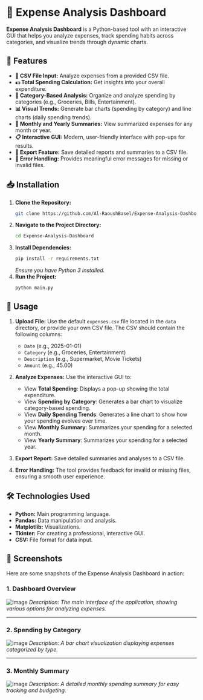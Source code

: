 # 💸 Expense Analysis Dashboard

**Expense Analysis Dashboard** is a Python-based tool with an interactive GUI that helps you analyze expenses, track spending habits across categories, and visualize trends through dynamic charts.

## 🌟 Features

- **📄 CSV File Input:** Analyze expenses from a provided CSV file.
- **💵 Total Spending Calculation:** Get insights into your overall expenditure.
- **📂 Category-Based Analysis:** Organize and analyze spending by categories (e.g., Groceries, Bills, Entertainment).
- **📊 Visual Trends:** Generate bar charts (spending by category) and line charts (daily spending trends).
- **📅 Monthly and Yearly Summaries:** View summarized expenses for any month or year.
- **📋 Interactive GUI:** Modern, user-friendly interface with pop-ups for results.
- **💾 Export Feature:** Save detailed reports and summaries to a CSV file.
- **🧹 Error Handling:** Provides meaningful error messages for missing or invalid files.

## 📥 Installation

1. **Clone the Repository:**
   ```bash
   git clone https://github.com/Al-RaoushBasel/Expense-Analysis-Dashboard.git
   ```
2. **Navigate to the Project Directory:**
   ```bash
   cd Expense-Analysis-Dashboard
   ```
3. **Install Dependencies:**
   ```bash
   pip install -r requirements.txt
   ```
   *Ensure you have Python 3 installed.*
4. **Run the Project:**
   ```bash
   python main.py
   ```

## 📱 Usage

1. **Upload File:** Use the default `expenses.csv` file located in the `data` directory, or provide your own CSV file. The CSV should contain the following columns:
   - `Date` (e.g., 2025-01-01)
   - `Category` (e.g., Groceries, Entertainment)
   - `Description` (e.g., Supermarket, Movie Tickets)
   - `Amount` (e.g., 45.00)

2. **Analyze Expenses:** Use the interactive GUI to:
   - View **Total Spending**: Displays a pop-up showing the total expenditure.
   - View **Spending by Category**: Generates a bar chart to visualize category-based spending.
   - View **Daily Spending Trends**: Generates a line chart to show how your spending evolves over time.
   - View **Monthly Summary**: Summarizes your spending for a selected month.
   - View **Yearly Summary**: Summarizes your spending for a selected year.

3. **Export Report:** Save detailed summaries and analyses to a CSV file.

4. **Error Handling:** The tool provides feedback for invalid or missing files, ensuring a smooth user experience.

## 🛠️ Technologies Used

- **Python:** Main programming language.
- **Pandas:** Data manipulation and analysis.
- **Matplotlib:** Visualizations.
- **Tkinter:** For creating a professional, interactive GUI.
- **CSV:** File format for data input.

## 📸 Screenshots

Here are some snapshots of the Expense Analysis Dashboard in action:

### 1. **Dashboard Overview**
![image](https://github.com/user-attachments/assets/9db61d8d-d713-4347-96e0-504a4082ee47)
*Description: The main interface of the application, showing various options for analyzing expenses.*

---

### 2. **Spending by Category**
![image](https://github.com/user-attachments/assets/b8547c75-751d-4e02-af86-411912c53190)
*Description: A bar chart visualization displaying expenses categorized by type.*

---

### 3. **Monthly Summary**
![image](https://github.com/user-attachments/assets/a7342c73-4099-41d6-9efa-0ca5bfa9ccd3)
*Description: A detailed monthly spending summary for easy tracking and budgeting.*

